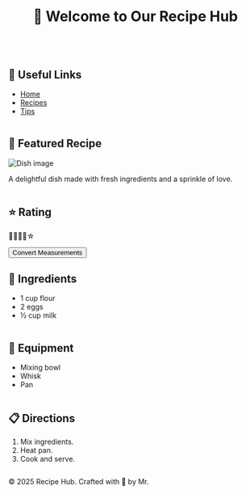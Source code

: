 <body>
  <header class="main-header">
    <h1>🌅 Welcome to Our Recipe Hub</h1>
  </header>

  <section class="row second-row">
    <div class="column links">
      <h2>🔗 Useful Links</h2>
      <ul>
        <li><a href="#">Home</a></li>
        <li><a href="#">Recipes</a></li>
        <li><a href="#">Tips</a></li>
      </ul>
    </div>
    <div class="column content">
      <h2>🍝 Featured Recipe</h2>
      <img src="https://via.placeholder.com/300x200.png?text=Delicious+Dish" alt="Dish image">
      <p>A delightful dish made with fresh ingredients and a sprinkle of love.</p>
    </div>
    <div class="column rating">
      <h2>⭐ Rating</h2>
      <p>🌟🌟🌟🌟☆</p>
      <button>Convert Measurements</button>
    </div>
  </section>

  <section class="row third-row">
    <div class="column ingredients">
      <h2>🥕 Ingredients</h2>
      <ul>
        <li>1 cup flour</li>
        <li>2 eggs</li>
        <li>½ cup milk</li>
      </ul>
    </div>
    <div class="column equipment">
      <h2>🧰 Equipment</h2>
      <ul>
        <li>Mixing bowl</li>
        <li>Whisk</li>
        <li>Pan</li>
      </ul>
    </div>
    <div class="column directions">
      <h2>📋 Directions</h2>
      <ol>
        <li>Mix ingredients.</li>
        <li>Heat pan.</li>
        <li>Cook and serve.</li>
      </ol>
    </div>
  </section>

  <footer class="main-footer">
    <p>© 2025 Recipe Hub. Crafted with 🍂 by Mr.</p>
  </footer>
</body>

